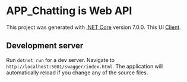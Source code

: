 # APP_Chatting is Web API

This project was generated with [.NET Core](https://learn.microsoft.com/en-us/dotnet/fundamentals/) version 7.0.0.
This UI [Client](https://github.com/phamtiendungcw/App_ChattingUI).

## Development server

Run `dotnet run` for a dev server. Navigate to `http://localhost:5001/swagger/index.html`. The application will automatically reload if you change any of the source files.
